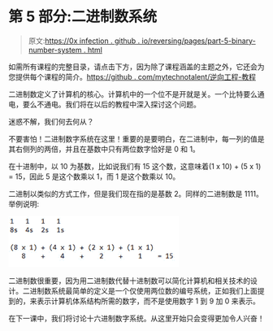 # 第 5 部分:二进制数系统

> 原文:[https://0x infection . github . io/reversing/pages/part-5-binary-number-system . html](https://0xinfection.github.io/reversing/pages/part-5-binary-number-system.html)

如需所有课程的完整目录，请点击下方，因为除了课程涵盖的主题之外，它还会为您提供每个课程的简介。[https://github . com/mytechnotalent/逆向工程-教程](https://github.com/mytechnotalent/Reverse-Engineering-Tutorial)

二进制数定义了计算机的核心。计算机中的一个位不是开就是关。一个比特要么通电，要么不通电。我们将在以后的教程中深入探讨这个问题。

迷惑不解，我们何去何从？

不要害怕！二进制数字系统在这里！重要的是要明白，在二进制中，每一列的值是其右侧列的两倍，并且在基数中只有两位数字恰好是 0 和 1。

在十进制中，以 10 为基数，比如说我们有 15 这个数，这意味着(1 x 10) + (5 x 1) = 15，因此 5 是这个数乘以 1，而 1 是这个数乘以 10。

二进制以类似的方式工作，但是我们现在指的是基数 2。同样的二进制数是 1111。举例说明:

![](img/b733e0a61d4005d82de99b3ba5c7df57.png)

二进制数很重要，因为用二进制数代替十进制数可以简化计算机和相关技术的设计。二进制数系统最简单的定义是一个仅使用两位数的编号系统，正如我们上面提到的，来表示计算机体系结构所需的数字，而不是使用数字 1 到 9 加 0 来表示。

在下一课中，我们将讨论十六进制数字系统。从这里开始只会变得更加令人兴奋！
